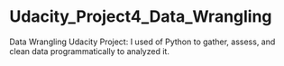 # Udacity_Project4_Data_Wrangling
Data Wrangling Udacity Project: I used of Python to gather, assess, and clean data programmatically to analyzed it.
